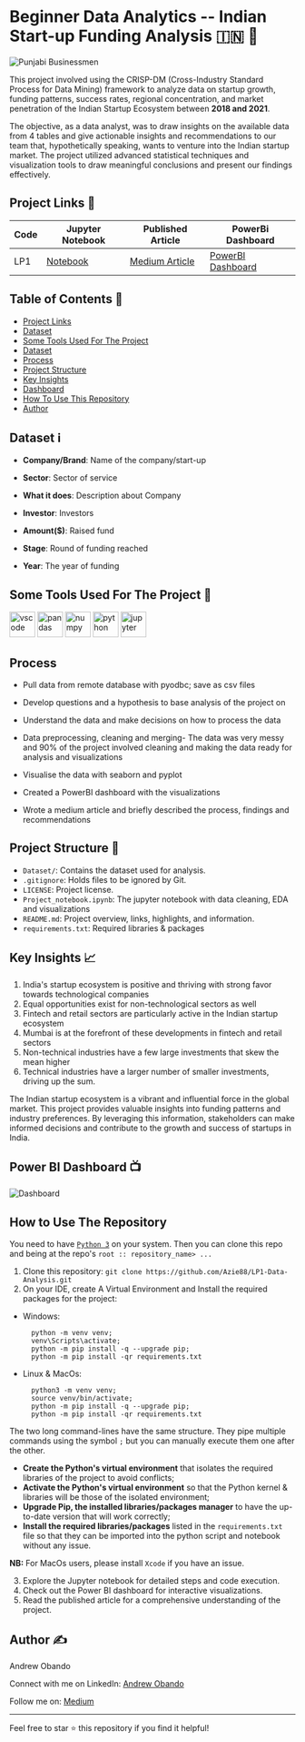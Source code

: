 # Beginner Data Analytics -- Indian Start-up Funding Analysis 🇮🇳 :money_with_wings:
![Punjabi Businessmen](https://github.com/Azie88/LP1-Data-Analysis/assets/101363399/cb0f1d49-3d72-4b74-ae74-48c3d83a96f5)



This project involved using the CRISP-DM (Cross-Industry Standard Process for Data Mining) framework to analyze data on startup growth, funding patterns, success rates, regional concentration, and market penetration of the Indian Startup Ecosystem between **2018 and 2021**.

The objective, as a data analyst, was to draw insights on the available data from 4 tables and give actionable insights and recommendations to our team that, hypothetically speaking, wants to venture into the Indian startup market. The project utilized advanced statistical techniques and visualization tools to draw meaningful conclusions and present our findings effectively.


## Project Links :link:

| Code | Jupyter Notebook | Published Article | PowerBi Dashboard |
|------|------|-------------------|-------------------|
| LP1 | <a href="https://github.com/Azie88/LP1-Data-Analysis/blob/main/Project_notebook.ipynb">Notebook | <a href="https://medium.com/@obandoandrew8/beginner-data-analytics-indian-startup-ecosystem-dataset-2018-2021-e4a5a2fb5516">Medium Article</a> | <a href="https://app.powerbi.com/view?r=eyJrIjoiZjFiMjUyNTAtYTBlOC00Njk3LWI4OWUtZWI3MWI0YjMwMDVlIiwidCI6IjQ0ODdiNTJmLWYxMTgtNDgzMC1iNDlkLTNjMjk4Y2I3MTA3NSJ9">PowerBI Dashboard</a> |


## Table of Contents 🔖
- [Project Links](#project-links-link)
- [Dataset](#dataset-information_source)
- [Some Tools Used For The Project](#some-tools-used-for-the-project-toolbox)
- [Dataset](#dataset-information_source)
- [Process](#process)
- [Project Structure](#project-structure-open_file_folder)
- [Key Insights](#key-insights-chart_with_upwards_trend)
- [Dashboard](#power-bi-dashboard-tv)
- [How To Use This Repository](#how-to-use-the-repository)
- [Author](#author-writing_hand)


## Dataset :information_source:

- **Company/Brand**: Name of the company/start-up

- **Sector**: Sector of service

- **What it does**: Description about Company

- **Investor**: Investors

- **Amount(\$)**: Raised fund

- **Stage**: Round of funding reached

- **Year**: The year of funding


## Some Tools Used For The Project :toolbox:

<p>
<img src="https://cdn.jsdelivr.net/gh/devicons/devicon/icons/vscode/vscode-original.svg" alt="vscode" width="45" height="45"/>
<img src="https://cdn.jsdelivr.net/gh/devicons/devicon/icons/pandas/pandas-original-wordmark.svg" alt="pandas" width="45" height="45"/>
<img src="https://cdn.jsdelivr.net/gh/devicons/devicon/icons/numpy/numpy-original.svg" alt="numpy" width="45" height="45"/>
<img src="https://cdn.jsdelivr.net/gh/devicons/devicon/icons/python/python-original.svg" alt="python" width="45" height="45"/>
<img src="https://cdn.jsdelivr.net/gh/devicons/devicon/icons/jupyter/jupyter-original-wordmark.svg" alt="jupyter" width="45" height="45"/>
</p>



## Process

- Pull data from remote database with pyodbc; save as csv files

- Develop questions and a hypothesis to base analysis of the project on

- Understand the data and make decisions on how to process the data

- Data preprocessing, cleaning and merging- The data was very messy and 90% of the project involved cleaning and making the data ready for analysis and visualizations

- Visualise the data with seaborn and pyplot

- Created a PowerBI dashboard with the visualizations

- Wrote a medium article and briefly described the process, findings and recommendations



## Project Structure :open_file_folder:

- `Dataset/`: Contains the dataset used for analysis.
- `.gitignore`: Holds files to be ignored by Git.
- `LICENSE`: Project license.
- `Project_notebook.ipynb`: The jupyter notebook with data cleaning, EDA and visualizations
- `README.md`: Project overview, links, highlights, and information.
- `requirements.txt`: Required libraries & packages



## Key Insights :chart_with_upwards_trend:

1. India's startup ecosystem is positive and thriving with strong favor towards technological companies
2. Equal opportunities exist for non-technological sectors as well
3. Fintech and retail sectors are particularly active in the Indian startup ecosystem
4. Mumbai is at the forefront of these developments in fintech and retail sectors
5. Non-technical industries have a few large investments that skew the mean higher
6. Technical industries have a larger number of smaller investments, driving up the sum.

The Indian startup ecosystem is a vibrant and influential force in the global market. This project provides valuable insights into funding patterns and industry preferences. By leveraging this information, stakeholders can make informed decisions and contribute to the growth and success of startups in India.



## Power BI Dashboard :tv:
![Dashboard](https://github.com/Azie88/LP1-Data-Analysis/assets/101363399/82c784e7-f817-4642-905c-a5f7d2ed724f)

## How to Use The Repository

You need to have [`Python 3`](https://www.python.org/) on your system. Then you can clone this repo and being at the repo's `root :: repository_name> ...`

1. Clone this repository: `git clone https://github.com/Azie88/LP1-Data-Analysis.git`
2. On your IDE, create A Virtual Environment and Install the required packages for the project:

- Windows:
        
        python -m venv venv; 
        venv\Scripts\activate; 
        python -m pip install -q --upgrade pip; 
        python -m pip install -qr requirements.txt  

- Linux & MacOs:
        
        python3 -m venv venv; 
        source venv/bin/activate; 
        python -m pip install -q --upgrade pip; 
        python -m pip install -qr requirements.txt  

The two long command-lines have the same structure. They pipe multiple commands using the symbol ` ; ` but you can manually execute them one after the other.

- **Create the Python's virtual environment** that isolates the required libraries of the project to avoid conflicts;
- **Activate the Python's virtual environment** so that the Python kernel & libraries will be those of the isolated environment;
- **Upgrade Pip, the installed libraries/packages manager** to have the up-to-date version that will work correctly;
- **Install the required libraries/packages** listed in the `requirements.txt` file so that they can be imported into the python script and notebook without any issue.

**NB:** For MacOs users, please install `Xcode` if you have an issue.

3. Explore the Jupyter notebook for detailed steps and code execution.
4. Check out the Power BI dashboard for interactive visualizations.
5. Read the published article for a comprehensive understanding of the project.

## Author :writing_hand:

Andrew Obando

Connect with me on LinkedIn: [Andrew Obando](https://www.linkedin.com/in/andrewobando/)

Follow me on: [Medium](https://medium.com/@obandoandrew8)

---

Feel free to star ⭐ this repository if you find it helpful!
